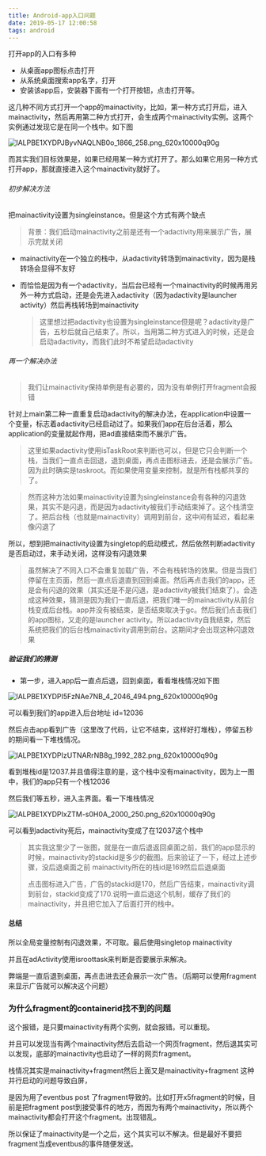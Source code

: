 ```yaml
---
title: Android-app入口问题
date: 2019-05-17 12:00:58
tags: android
---
```


打开app的入口有多种

+ 从桌面app图标点击打开
+ 从系统桌面搜索app名字，打开
+ 安装该app后，安装器下面有一个打开按钮，点击打开等。

这几种不同方式打开一个app的mainactivity，比如，第一种方式打开后，进入mainactivity，然后再用第二种方式打开，会生成两个mainactivity实例。这两个实例通过发现它是在同一个栈中。如下图

![lALPBE1XYDPJByvNAQLNB0o_1866_258.png_620x10000q90g](https://wx1.sinaimg.cn/large/c1b251b3gy1g345yd629hj20h802e0sw.jpg)



而其实我们目标效果是，如果已经用某一种方式打开了。那么如果它用另一种方式打开app，那就直接进入这个mainactivity就好了。

###### 初步解决方法

把mainactivity设置为singleinstance。但是这个方式有两个缺点

> 背景：我们启动mainactivity之前是还有一个adactivity用来展示广告，展示完就关闭

+ mainactivity在一个独立的栈中，从adactivity转场到mainactivity，因为是栈转场会显得不友好

+ 而恰恰是因为有一个adactivity，当后台已经有一个mainactivity的时候再用另外一种方式启动，还是会先进入adactivity（因为adactivity是launcher activity）然后再栈转场到mainactivity

  > 这里想过把adactivity也设置为singleinstance但是呢？adactivity是广告，五秒后就自己结束了。所以，当用第二种方式进入的时候，还是会启动adactivity，而我们此时不希望启动adactivity



###### 再一个解决办法

> 我们让mainactivity保持单例是有必要的，因为没有单例打开fragment会报错

针对上main第二种一直重复启动adactivity的解决办法，在application中设置一个变量，标志着adactivity已经启动过了。如果我们app在后台活着，那么application的变量就起作用，把ad直接结束而不展示广告。

> 这里如果adactivity使用isTaskRoot来判断也可以，但是它只会判断一个栈，当我们一直点击回退，退到桌面，再点击图标进去，还是会展示广告。因为此时确实是taskroot。而如果使用变量来控制，就是所有栈都共享的了。

> 然而这种方法如果mainactivity设置为singleinstance会有各种的闪退效果，其实不是闪退，而是因为adactivity被我们手动结束掉了。这个栈清空了。把后台栈（也就是mainactivity）调用到前台，这中间有延迟，看起来像闪退了

所以，想到把mainactivity设置为singletop的启动模式，然后依然判断adactivity是否启动过，来手动关闭，这样没有闪退效果

> 虽然解决了不同入口不会重复加载广告，不会有栈转场的效果。但是当我们停留在主页面，然后一直点后退直到回到桌面。然后再点击我们的app，还是会有闪退的效果（其实还是不是闪退，是adactivity被我们结束了）。会造成这种效果，猜测是因为我们一直后退，把我们唯一的mainactivity从前台栈变成后台栈。app并没有被结束，是否结束取决于gc。然后我们点击我们的app图标，又走的是launcher activity。所以adactivity自我结束，然后系统把我们的后台栈mainactivity调用到前台。这期间才会出现这种闪退效果



##### 验证我们的猜测

+ 第一步，进入app后一直点后退，回到桌面，看看堆栈情况如下图

![lALPBE1XYDPI5FzNAe7NB_4_2046_494.png_620x10000q90g](https://wx3.sinaimg.cn/large/c1b251b3gy1g3460bb012j20h8046t94.jpg)



可以看到我们的app进入后台地址 id=12036 

然后点击app看到广告（这里改了代码，让它不结束，这样好打堆栈），停留五秒的期间看一下堆栈情况。

![lALPBE1XYDPIzUTNARrNB8g_1992_282.png_620x10000q90g](https://ws4.sinaimg.cn/large/c1b251b3gy1g3462x1ro4j20h802gglp.jpg)



看到堆栈id是12037.并且值得注意的是，这个栈中没有mainactivity，因为上一图中，我们的app只有一个栈12036

然后我们等五秒，进入主界面。看一下堆栈情况

![lALPBE1XYDPIxZTM-s0H0A_2000_250.png_620x10000q90g](https://wx4.sinaimg.cn/large/c1b251b3gy1g3465h9x84j20h8026t8u.jpg)

可以看到adactivity死后，mainactivity变成了在12037这个栈中

> 其实我这里少了一张图，就是在一直后退返回桌面之前，我们的app显示的时候，mainactivity的stackid是多少的截图。后来验证了一下，经过上述步骤，没后退桌面之前 mainactivity所在的栈id是169然后后退桌面
>
> 点击图标进入广告，广告的stackid是170，然后广告结束，mainactivity调到前台，stackid变成了170.说明一直后退这个机制，缓存了我们的mainactivity，并且把它加入了后面打开的栈中。



#### 总结

所以全局变量控制有闪退效果，不可取。最后使用singletop mainactivity

并且在adActivity使用isroottask来判断是否要展示来解决。

弊端是一直后退到桌面，再点击进去还会展示一次广告。（后期可以使用fragment来显示广告就可以解决这个问题）





### 为什么fragment的containerid找不到的问题

这个报错，是只要mainactivity有两个实例，就会报错。可以重现。

并且可以发现当有两个mainactivity然后去启动一个网页fragment，然后退其实可以发现，底部的mainactivity也启动了一样的网页fragment。

栈情况其实是mainactivity+fragment然后上面又是mainactivity+fragment 这种并行启动的问题导致白屏，

是因为用了eventbus post 了fragment导致的。比如打开x5fragment的时候，目前是把fragment post到接受事件的地方，而因为有两个mainactivity，所以两个mainactivity都会打开这个fragment。出现错乱。

所以保证了mainactivity是一个之后，这个其实可以不解决。但是最好不要把fragment当成eventbus的事件随便发送。

















